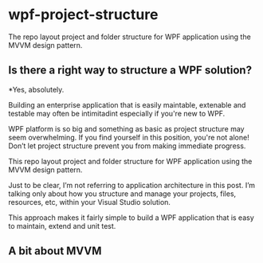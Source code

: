 # wpf-project-structure
The repo layout project and folder structure for WPF application using the MVVM design pattern.

## Is there a right way to structure a WPF solution?

*Yes, absolutely.

Building an enterprise application that is easily maintable, extenable and testable may often be intimitadint especially if you're new to WPF. 

WPF platform is so big and something as basic as project structure may seem overwhelming.  If you find yourself in this position, you're not alone!  Don’t let project structure prevent you from making immediate progress. 

This repo layout project and folder structure for WPF application using the MVVM design pattern.

Just to be clear, I’m not referring to application architecture in this post. I’m talking only about how you structure and manage your projects, files, resources, etc, within your Visual Studio solution.

This approach makes it fairly simple to build a WPF application that is easy to maintain, extend and unit test.

## A bit about MVVM
